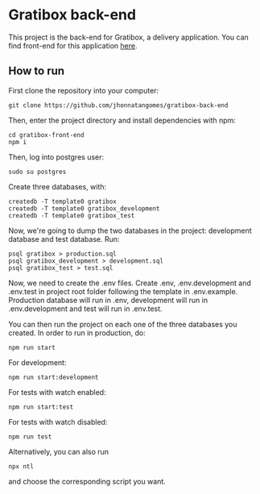 # Gratibox back-end

This project is the back-end for Gratibox, a delivery application. You can find front-end for this application [here].

## How to run

First clone the repository into your computer:

    git clone https://github.com/jhonnatangomes/gratibox-back-end

Then, enter the project directory and install dependencies with npm:

    cd gratibox-front-end
    npm i

Then, log into postgres user:

    sudo su postgres

Create three databases, with:

    createdb -T template0 gratibox
    createdb -T template0 gratibox_development
    createdb -T template0 gratibox_test

Now, we're going to dump the two databases in the project: development database and test database. Run:

    psql gratibox > production.sql
    psql gratibox_development > development.sql
    psql gratibox_test > test.sql

Now, we need to create the .env files. Create .env, .env.development and .env.test in project root folder following the template in .env.example. Production database will run in .env, development will run in .env.development and test will run in .env.test.

You can then run the project on each one of the three databases you created. In order to run in production, do:

    npm run start

For development:

    npm run start:development

For tests with watch enabled:

    npm run start:test

For tests with watch disabled:

    npm run test

Alternatively, you can also run

    npx ntl

and choose the corresponding script you want.

[here]: https://github.com/jhonnatangomes/gratibox-front-end
